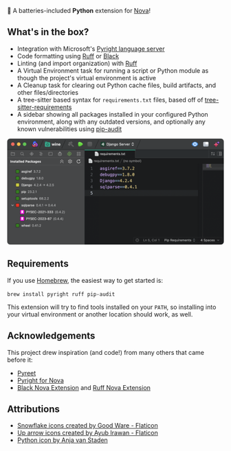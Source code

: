 🔋 A batteries-included **Python** extension for [Nova](https://nova.app)!


## What's in the box?

* Integration with Microsoft's [Pyright language server](https://microsoft.github.io/pyright/#/)
* Code formatting using [Ruff](https://docs.astral.sh/ruff/) or [Black](https://black.readthedocs.io/en/stable/)
* Linting (and import organization) with [Ruff](https://docs.astral.sh/ruff/)
* A Virtual Environment task for running a script or Python module as though the project's virtual environment is active
* A Cleanup task for clearing out Python cache files, build artifacts, and other files/directories
* A tree-sitter based syntax for `requirements.txt` files, based off of [tree-sitter-requirements](https://github.com/ObserverOfTime/tree-sitter-requirements)
* A sidebar showing all packages installed in your configured Python environment, along with any outdated versions, and optionally any known vulnerabilities using [pip-audit](https://github.com/pypa/pip-audit)

![Python Sidebar](https://github.com/nova-python/Python.novaextension/raw/main/python-sidebar.png)


## Requirements

If you use [Homebrew](https://brew.sh), the easiest way to get started is:

`brew install pyright ruff pip-audit`

This extension will try to find tools installed on your `PATH`, so installing into your virtual environment or another location should work, as well.


## Acknowledgements

This project drew inspiration (and code!) from many others that came before it:

* [Pyreet](https://codeberg.org/rv/nova-pyreet)
* [Pyright for Nova](https://github.com/belcar-s/nova-pyright)
* [Black Nova Extension](https://github.com/Aeron/Black.novaextension) and [Ruff Nova Extension](https://github.com/Aeron/Ruff.novaextension)


## Attributions

* [Snowflake icons created by Good Ware - Flaticon](https://www.flaticon.com/free-icons/snowflake)
* [Up arrow icons created by Ayub Irawan - Flaticon](https://www.flaticon.com/free-icons/up-arrow)
* [Python icon by Anja van Staden](https://iconduck.com/icons/85785/python)
